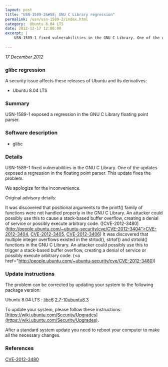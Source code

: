 ```yaml
---
layout: post
title: "USN-1589-2&#58; GNU C Library regression"
permalink: /usn/usn-1589-2/index.html
category:  Ubuntu 8.04 LTS
date: 2012-12-17 12:00:00
excerpt: |
    USN-1589-1 fixed vulnerabilities in the GNU C Library. One of the updates exposed a regression in the floating point parser. This update fixes the problem.
    
--- 
```

 
 

*17 December 2012*

### glibc regression

A security issue affects these releases of Ubuntu and its derivatives:

* Ubuntu 8.04 LTS

### Summary

USN-1589-1 exposed a regression in the GNU C Library floating point parser. 

### Software description

* glibc 

### Details

USN-1589-1 fixed vulnerabilities in the GNU C Library. One of the updates exposed a regression in the floating point parser. This update fixes the problem.

We apologize for the inconvenience.

Original advisory details:

 It was discovered that positional arguments to the printf() family of functions were not handled properly in the GNU C Library. An attacker could possibly use this to cause a stack-based buffer overflow, creating a denial of service or possibly execute arbitrary code. ([CVE-2012-3480](http://people.ubuntu.com/~ubuntu-security/cve/CVE-2012-3404">CVE-2012-3404</a>, <a href="http://people.ubuntu.com/~ubuntu-security/cve/CVE-2012-3405">CVE-2012-3405</a>, <a href="http://people.ubuntu.com/~ubuntu-security/cve/CVE-2012-3406">CVE-2012-3406</a>) It was discovered that multiple integer overflows existed in the strtod(), strtof() and strtold() functions in the GNU C Library. An attacker could possibly use this to trigger a stack-based buffer overflow, creating a denial of service or possibly execute arbitrary code. (<a href="http://people.ubuntu.com/~ubuntu-security/cve/CVE-2012-3480)) 

### Update instructions

The problem can be corrected by updating your system to the following package version:

Ubuntu 8.04 LTS
 : [libc6](https://launchpad.net/ubuntu/+source/glibc) <span> [2.7-10ubuntu8.3](https://launchpad.net/ubuntu/+source/glibc/2.7-10ubuntu8.3) </span> 

To update your system, please follow these instructions: [https://wiki.ubuntu.com/Security/Upgrades](https://wiki.ubuntu.com/Security/Upgrades).

After a standard system update you need to reboot your computer to make all the necessary changes. 

### References

 
 [CVE-2012-3480](http://people.ubuntu.com/~ubuntu-security/cve/CVE-2012-3480)
 

